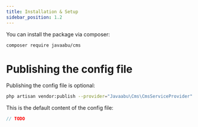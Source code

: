 ```yaml
---
title: Installation & Setup
sidebar_position: 1.2
---
```


You can install the package via composer:

```bash
composer require javaabu/cms
```

# Publishing the config file

Publishing the config file is optional:

```bash
php artisan vendor:publish --provider="Javaabu\Cms\CmsServiceProvider" --tag="cms-config"
```

This is the default content of the config file:

```php
// TODO
```
